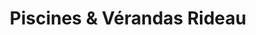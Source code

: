 ---
title: "Piscines & Vérandas Rideau"
url: /saint-saturnin/piscines-et-verandas-rideau/
shop: piscine
---